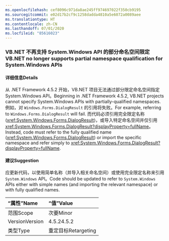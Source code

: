 ```yaml
---
ms.openlocfilehash: cef8096c971da8ae245ff974697022f350cb9195
ms.sourcegitcommit: e02d17b2cf9c1258dadda4810a5e6072a0089aee
ms.translationtype: HT
ms.contentlocale: zh-CN
ms.lasthandoff: 07/01/2020
ms.locfileid: "85616023"
---
```

### <a name="vbnet-no-longer-supports-partial-namespace-qualification-for-systemwindows-apis"></a><span data-ttu-id="43634-101">VB.NET 不再支持 System.Windows API 的部分命名空间限定</span><span class="sxs-lookup"><span data-stu-id="43634-101">VB.NET no longer supports partial namespace qualification for System.Windows APIs</span></span>

#### <a name="details"></a><span data-ttu-id="43634-102">详细信息</span><span class="sxs-lookup"><span data-stu-id="43634-102">Details</span></span>

<span data-ttu-id="43634-103">从 .NET Framework 4.5.2 开始，VB.NET 项目无法通过部分限定命名空间指定 System.Windows API。</span><span class="sxs-lookup"><span data-stu-id="43634-103">Beginning in .NET Framework 4.5.2, VB.NET projects cannot specify System.Windows APIs with partially-qualified namespaces.</span></span> <span data-ttu-id="43634-104">例如，对 `Windows.Forms.DialogResult` 的引用将失败。</span><span class="sxs-lookup"><span data-stu-id="43634-104">For example, referring to `Windows.Forms.DialogResult` will fail.</span></span> <span data-ttu-id="43634-105">而代码必须引用完全限定名称 (<xref:System.Windows.Forms.DialogResult>)，或导入特定命名空间并仅引用 <xref:System.Windows.Forms.DialogResult?displayProperty=fullName>。</span><span class="sxs-lookup"><span data-stu-id="43634-105">Instead, code must refer to the fully qualified name (<xref:System.Windows.Forms.DialogResult>) or import the specific namespace and refer simply to <xref:System.Windows.Forms.DialogResult?displayProperty=fullName>.</span></span>

#### <a name="suggestion"></a><span data-ttu-id="43634-106">建议</span><span class="sxs-lookup"><span data-stu-id="43634-106">Suggestion</span></span>

<span data-ttu-id="43634-107">应更新代码，以使用简单名称（并导入相关命名空间）或使用完全限定名称来引用 `System.Windows` API。</span><span class="sxs-lookup"><span data-stu-id="43634-107">Code should be updated to refer to `System.Windows` APIs either with simple names (and importing the relevant namespace) or with fully qualified names.</span></span>

| <span data-ttu-id="43634-108">“属性”</span><span class="sxs-lookup"><span data-stu-id="43634-108">Name</span></span>    | <span data-ttu-id="43634-109">“值”</span><span class="sxs-lookup"><span data-stu-id="43634-109">Value</span></span>       |
|:--------|:------------|
| <span data-ttu-id="43634-110">范围</span><span class="sxs-lookup"><span data-stu-id="43634-110">Scope</span></span>   | <span data-ttu-id="43634-111">次要</span><span class="sxs-lookup"><span data-stu-id="43634-111">Minor</span></span>       |
| <span data-ttu-id="43634-112">Version</span><span class="sxs-lookup"><span data-stu-id="43634-112">Version</span></span> | <span data-ttu-id="43634-113">4.5.2</span><span class="sxs-lookup"><span data-stu-id="43634-113">4.5.2</span></span>       |
| <span data-ttu-id="43634-114">类型</span><span class="sxs-lookup"><span data-stu-id="43634-114">Type</span></span>    | <span data-ttu-id="43634-115">重定目标</span><span class="sxs-lookup"><span data-stu-id="43634-115">Retargeting</span></span> |
